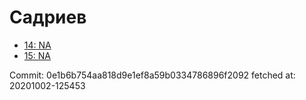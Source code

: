 # Садриев
- [14: NA](14.md)
- [15: NA](15.md)

Commit: 0e1b6b754aa818d9e1ef8a59b0334786896f2092
 fetched at: 20201002-125453
